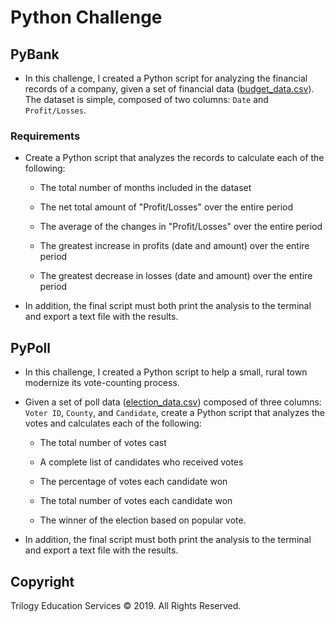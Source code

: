 # Python Challenge

## PyBank

* In this challenge, I created a Python script for analyzing the financial records of a company, given a set of financial data ([budget_data.csv](PyBank/Resources/budget_data.csv)). The dataset is simple, composed of two columns: `Date` and `Profit/Losses`.

### Requirements

* Create a Python script that analyzes the records to calculate each of the following:

  * The total number of months included in the dataset

  * The net total amount of "Profit/Losses" over the entire period

  * The average of the changes in "Profit/Losses" over the entire period

  * The greatest increase in profits (date and amount) over the entire period

  * The greatest decrease in losses (date and amount) over the entire period

* In addition, the final script must both print the analysis to the terminal and export a text file with the results.

## PyPoll

* In this challenge, I created a Python script to help a small, rural town modernize its vote-counting process. 

* Given a set of poll data ([election_data.csv](PyPoll/Resources/election_data.csv)) composed of three columns: `Voter ID`, `County`, and `Candidate`, create a Python script that analyzes the votes and calculates each of the following:

  * The total number of votes cast

  * A complete list of candidates who received votes

  * The percentage of votes each candidate won

  * The total number of votes each candidate won

  * The winner of the election based on popular vote.

* In addition, the final script must both print the analysis to the terminal and export a text file with the results.

## Copyright

Trilogy Education Services © 2019. All Rights Reserved.
